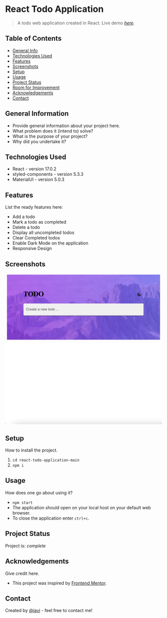# React Todo Application
> A todo web application created in React.
> Live demo [_here_](https://affectionate-snyder-a0d9c4.netlify.app/). <!-- If you have the project hosted somewhere, include the link here. -->

## Table of Contents
* [General Info](#general-information)
* [Technologies Used](#technologies-used)
* [Features](#features)
* [Screenshots](#screenshots)
* [Setup](#setup)
* [Usage](#usage)
* [Project Status](#project-status)
* [Room for Improvement](#room-for-improvement)
* [Acknowledgements](#acknowledgements)
* [Contact](#contact)
<!-- * [License](#license) -->


## General Information
- Provide general information about your project here.
- What problem does it (intend to) solve?
- What is the purpose of your project?
- Why did you undertake it?
<!-- You don't have to answer all the questions - just the ones relevant to your project. -->


## Technologies Used
- React - version 17.0.2
- styled-components - version 5.3.3
- MaterialUI - version 5.0.3


## Features
List the ready features here:
- Add a todo
- Mark a todo as completed
- Delete a todo
- Display all uncompleted todos
- Clear Completed todos
- Enable Dark Mode on the application
- Responsive Design


## Screenshots
![Example screenshot](./img/screenshot1.png)
<!-- If you have screenshots you'd like to share, include them here. -->


## Setup
How to install the project.
1. `cd react-todo-application-main`
2. `npm i`


## Usage
How does one go about using it?
- `npm start`
- The application should open on your local host on your default web browser.
- To close the application enter `ctrl+c`.


## Project Status
Project is: _complete_ 


## Acknowledgements
Give credit here.
- This project was inspired by [Frontend Mentor](https://www.frontendmentor.io/home).
<!-- This project was based on [this tutorial](https://www.example.com). -->


## Contact
Created by [@javi](https://www.flynerd.pl/) - feel free to contact me!
